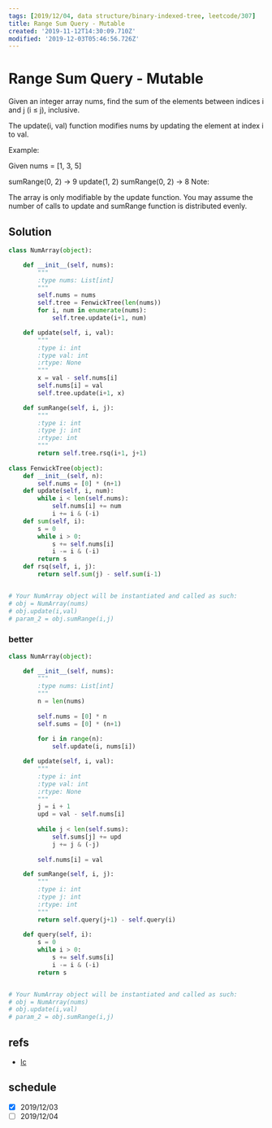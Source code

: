 ```yaml
---
tags: [2019/12/04, data structure/binary-indexed-tree, leetcode/307]
title: Range Sum Query - Mutable
created: '2019-11-12T14:30:09.710Z'
modified: '2019-12-03T05:46:56.726Z'
---
```


# Range Sum Query - Mutable

Given an integer array nums, find the sum of the elements between indices i and j (i ≤ j), inclusive.

The update(i, val) function modifies nums by updating the element at index i to val.

Example:

Given nums = [1, 3, 5]

sumRange(0, 2) -> 9
update(1, 2)
sumRange(0, 2) -> 8
Note:

The array is only modifiable by the update function.
You may assume the number of calls to update and sumRange function is distributed evenly.

## Solution

```python
class NumArray(object):

    def __init__(self, nums):
        """
        :type nums: List[int]
        """
        self.nums = nums
        self.tree = FenwickTree(len(nums))
        for i, num in enumerate(nums):
            self.tree.update(i+1, num)     

    def update(self, i, val):
        """
        :type i: int
        :type val: int
        :rtype: None
        """
        x = val - self.nums[i]
        self.nums[i] = val
        self.tree.update(i+1, x)        

    def sumRange(self, i, j):
        """
        :type i: int
        :type j: int
        :rtype: int
        """
        return self.tree.rsq(i+1, j+1)
    
class FenwickTree(object):
    def __init__(self, n):
        self.nums = [0] * (n+1)
    def update(self, i, num):
        while i < len(self.nums):
            self.nums[i] += num
            i += i & (-i)
    def sum(self, i):
        s = 0
        while i > 0:
            s += self.nums[i]
            i -= i & (-i)
        return s
    def rsq(self, i, j):
        return self.sum(j) - self.sum(i-1)


# Your NumArray object will be instantiated and called as such:
# obj = NumArray(nums)
# obj.update(i,val)
# param_2 = obj.sumRange(i,j)
```

### better

```python
class NumArray(object):

    def __init__(self, nums):
        """
        :type nums: List[int]
        """
        n = len(nums)
        
        self.nums = [0] * n
        self.sums = [0] * (n+1)
        
        for i in range(n):
            self.update(i, nums[i])

    def update(self, i, val):
        """
        :type i: int
        :type val: int
        :rtype: None
        """
        j = i + 1
        upd = val - self.nums[i]
        
        while j < len(self.sums):
            self.sums[j] += upd
            j += j & (-j)
        
        self.nums[i] = val

    def sumRange(self, i, j):
        """
        :type i: int
        :type j: int
        :rtype: int
        """
        return self.query(j+1) - self.query(i)
    
    def query(self, i):
        s = 0
        while i > 0:
            s += self.sums[i]
            i -= i & (-i)
        return s


# Your NumArray object will be instantiated and called as such:
# obj = NumArray(nums)
# obj.update(i,val)
# param_2 = obj.sumRange(i,j)
```

## refs

* [lc](https://leetcode.com/problems/range-sum-query-mutable/)

## schedule

* [x] 2019/12/03
* [ ] 2019/12/04
